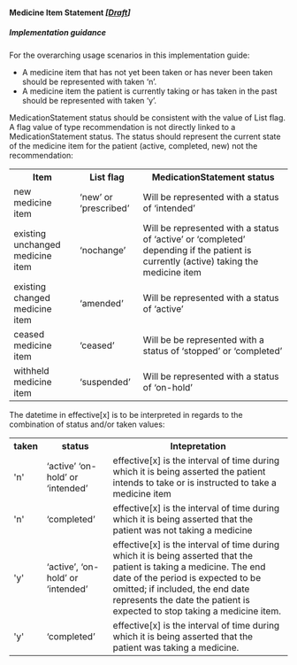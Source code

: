 #### Medicine Item Statement *[[Draft](http://hl7.org/fhir/stu3/valueset-publication-status.html)]*

##### Implementation guidance

For the overarching usage scenarios in this implementation guide:
* A medicine item that has not yet been taken or has never been taken should be represented with taken ‘n’.
* A medicine item the patient is currently taking or has taken in the past should be represented with taken ‘y’.

MedicationStatement status should be consistent with the value of List flag. A flag value of type recommendation is not directly linked to a MedicationStatement status. The status should represent the current state of the medicine item for the patient (active, completed, new) not the recommendation:

<table class="list" width="100%">
    <tr>
        <th>Item</th>
        <th>List flag</th>
        <th>MedicationStatement status</th>
    </tr>
    <tr>
        <td>new medicine item</td>
        <td>‘new’ or ‘prescribed’</td>
        <td>Will be represented with a status of ‘intended’</td>
    </tr>
    <tr>
        <td>existing unchanged medicine item</td>
        <td>‘nochange’</td>
        <td>Will be represented with a status of ‘active’ or ‘completed’ depending if the patient is currently (active) taking the medicine item</td>
    </tr>
    <tr>
        <td>existing changed medicine item</td>
        <td>‘amended’</td>
        <td>Will be represented with a status of ‘active’</td>
    </tr>
    <tr>
        <td>ceased medicine item</td>
        <td>‘ceased’</td>
        <td>Will be be represented with a status of ‘stopped’ or ‘completed’</td>
    </tr>   
    <tr>
        <td>withheld medicine item</td>
        <td>‘suspended’</td>
        <td>Will be represented with a status of ‘on-hold’</td>
    </tr>               
</table>

The datetime in effective[x] is to be interpreted in regards to the combination of status and/or taken values:
<table  class="list" width="100%">
    <tr>
        <th>taken</th>
        <th>status</th>
        <th>Intepretation</th>
    </tr>
    <tr>
        <td>'n'</td>
        <td>‘active’ ‘on-hold’ or ‘intended’</td>
        <td>effective[x] is the interval of time during which it is being asserted the patient intends to take or is instructed to take a medicine item</td>
    </tr>
    <tr>
        <td>'n'</td>
        <td>‘completed’</td>
        <td>effective[x] is the interval of time during which it is being asserted that the patient was not taking a medicine</td>
    </tr>
    <tr>
        <td>'y'</td>
        <td>‘active’, ‘on-hold’ or ‘intended’</td>
        <td>effective[x] is the interval of time during which it is being asserted that the patient is taking a medicine. The end date of the period is expected to be omitted; if included, the end date represents the date the patient is expected to stop taking a medicine item.</td>
    </tr>   
    <tr>
        <td>'y'</td>
        <td>‘completed’</td>
        <td>effective[x] is the interval of time during which it is being asserted that the patient was taking a medicine.</td>
    </tr>               
</table>



  